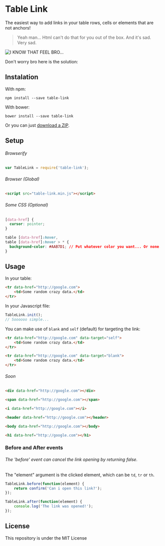 # Table Link 

The easiest way to add links in your table rows, cells or elements that are not anchors!

> Yeah man... Html can't do that for you out of the box. And it's sad. Very sad.

![I KNOW THAT FEEL BRO...](http://i0.kym-cdn.com/photos/images/original/000/107/432/i_hug_that_feel.png)

Don't worry bro here is the solution:

## Instalation
With npm:
```
npm install --save table-link
```

With bower:
```
bower install --save table-link
```

Or you can just [download a ZIP](https://github.com/brunoti/table-link/archive/master.zip).

## Setup

###### Browserify
``` js
var TableLink = require('table-link');
```

###### Browser (Global)
``` html
<script src="table-link.min.js"></script>
```

###### Some CSS (Optional)
``` CSS
[data-href] {
  cursor: pointer;
}

table [data-href]:hover,
table [data-href]:hover > * {
  background-color: #AAB7D1; // Put whatever color you want... Or none.
}
```


## Usage

In your table:

``` html
<tr data-href="http://google.com">
    <td>Some random crazy data.</td>
</tr>
```

In your Javascript file:

``` js
TableLink.init();
// Soooooo simple...
```

You can make use of ```blank``` and ```self``` (default) for targeting the link:

``` html
<tr data-href="http://google.com" data-target="self">
    <td>Some random crazy data.</td>
</tr>
```

``` html
<tr data-href="http://google.com" data-target="blank">
    <td>Some random crazy data.</td>
</tr>
```

###### Soon

``` html
<div data-href="http://google.com"></div>

<span data-href="http://google.com"></span>

<i data-href="http://google.com"></i>

<header data-href="http://google.com"></header>

<body data-href="http://google.com"></body>

<h1 data-href="http://google.com"></h1>
```

### Before and After events

###### The 'before' event can cancel the link opening by returning false.

The "element" argument is the clicked element, which can be ```td```, ```tr``` or ```th```.

``` js
TableLink.before(function(element) {
    return confirm('Can i open this link?');
});
```

``` js
TableLink.after(function(element) {
    console.log('The link was opened!');
});
```

## License

This repository is under the MIT License
